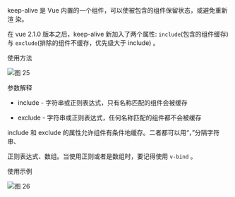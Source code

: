 keep-alive 是 Vue 内置的一个组件，可以使被包含的组件保留状态，或避免重新渲
染。

在 vue 2.1.0 版本之后，keep-alive 新加入了两个属性: `include`(包含的组件缓存) 与
`exclude`(排除的组件不缓存，优先级大于 include) 。

使用方法

![图 25](https://wongabner.coding.net/p/picgo/d/mdimg/git/raw/master/2021-03-23-19-19-41.png)  

参数解释

* include - 字符串或正则表达式，只有名称匹配的组件会被缓存

* exclude - 字符串或正则表达式，任何名称匹配的组件都不会被缓存

include 和 exclude 的属性允许组件有条件地缓存。二者都可以用“，”分隔字符串、

正则表达式、数组。当使用正则或者是数组时，要记得使用 `v-bind` 。

使用示例

![图 26](https://wongabner.coding.net/p/picgo/d/mdimg/git/raw/master/2021-03-23-19-19-56.png)  
